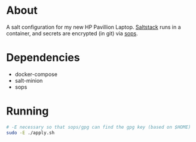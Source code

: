 # About
A salt configuration for my new HP Pavillion Laptop. [Saltstack](https://docs.saltproject.io/en/latest/) runs in a container, and secrets are encrypted (in git) via [sops](https://github.com/mozilla/sops).

# Dependencies
- docker-compose
- salt-minion
- sops

# Running
```sh
# -E necessary so that sops/gpg can find the gpg key (based on $HOME)
sudo -E ./apply.sh
```
